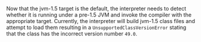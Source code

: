 Now that the jvm-1.5 target is the default, the interpreter needs to detect whether it is running under a pre-1.5 JVM and invoke the compiler with the appropriate target.  Currently, the interpreter will build jvm-1.5 class files and attempt to load them resulting in a `UnsupportedClassVersionError` stating that the class has the incorrect version number `49.0`.
